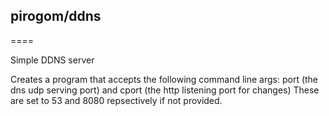 ## pirogom/ddns
====

Simple DDNS server

Creates a program that accepts the following command line args: port (the dns udp serving port) and cport (the http listening port for changes)  These are set to 53 and 8080 repsectively if not provided.
